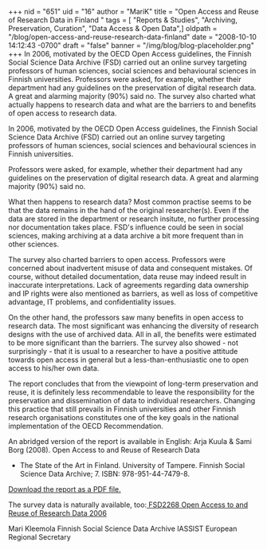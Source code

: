+++
nid = "651"
uid = "16"
author = "MariK"
title = "Open Access and Reuse of Research Data in Finland "
tags = [ "Reports & Studies", "Archiving, Preservation, Curation", "Data Access & Open Data",]
oldpath = "/blog/open-access-and-reuse-research-data-finland"
date = "2008-10-10 14:12:43 -0700"
draft = "false"
banner = "/img/blog/blog-placeholder.png"
+++
In 2006, motivated by the OECD Open Access guidelines, the Finnish
Social Science Data Archive (FSD) carried out an online survey targeting
professors of human sciences, social sciences and behavioural sciences
in Finnish universities. Professors were asked, for example, whether
their department had any guidelines on the preservation of digital
research data. A great and alarming majority (90%) said no. The survey
also charted what actually happens to research data and what are the
barriers to and benefits of open access to research data.

In 2006, motivated by the OECD Open Access guidelines, the Finnish
Social Science Data Archive (FSD) carried out an online survey targeting
professors of human sciences, social sciences and behavioural sciences
in Finnish universities.

Professors were asked, for example, whether their department had any
guidelines on the preservation of digital research data. A great and
alarming majority (90%) said no.

What then happens to research data? Most common practise seems to be
that the data remains in the hand of the original researcher(s). Even if
the data are stored in the department or research insitute, no further
processing nor documentation takes place. FSD's influence could be seen
in social sciences, making archiving at a data archive a bit more
frequent than in other sciences.

The survey also charted barriers to open access. Professors were
concerned about inadvertent misuse of data and consequent mistakes. Of
course, without detailed documentation, data reuse may indeed result in
inaccurate interpretations. Lack of agreements regarding data ownership
and IP rights were also mentioned as barriers, as well as loss of
competitive advantage, IT problems, and confidentiality issues.

On the other hand, the professors saw many benefits in open access to
research data. The most significant was enhancing the diversity of
research designs with the use of archived data. All in all, the benefits
were estimated to be more significant than the barriers. The survey also
showed - not surprisingly - that it is usual to a researcher to have a
positive attitude towards open access in general but a
less-than-enthusiastic one to open access to his/her own data.

The report concludes that from the viewpoint of long-term preservation
and reuse, it is definitely less recommendable to leave the
responsibility for the preservation and dissemination of data to
individual researchers. Changing this practice that still prevails in
Finnish universities and other Finnish research organisations
constitutes one of the key goals in the national implementation of the
OECD Recommendation.

An abridged version of the report is available in English:
Arja Kuula & Sami Borg (2008). Open Access to and Reuse of Research Data
- The State of the Art in Finland. University of Tampere. Finnish Social
Science Data Archive; 7. ISBN:
978-951-44-7479-8.[](http://www.fsd.uta.fi/fi/julkaisut/julkaisusarja/FSDjs07_OECD_en.pdf "OA Report")

[Download the report as a PDF
file.](http://www.fsd.uta.fi/fi/julkaisut/julkaisusarja/FSDjs07_OECD_en.pdf "OA Report")

The survey data is naturally available, too:[
FSD2268 Open Access to and Reuse of Research Data
2006](http://www.fsd.uta.fi/en/data/catalogue/FSD2268/meF2268e.html "FSD2268 Description")

Mari Kleemola
Finnish Social Science Data Archive
IASSIST European Regional Secretary
